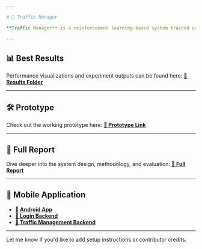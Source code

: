 ```yaml
---

# 🚦 Traffic Manager

**Traffic Manager** is a reinforcement learning-based system trained using SUMO for optimizing urban traffic. The system is scalable and can be adapted to other traffic environments beyond SUMO.

---
```


## 📊 Best Results

Performance visualizations and experiment outputs can be found here:
**[🔗 Results Folder](./results/)**

---

## 🛠️ Prototype

Check out the working prototype here:
**[🔗 Prototype Link](./Proto_type_files/)**

---

## 📄 Full Report

Dive deeper into the system design, methodology, and evaluation:
**[🔗 Full Report](./docs/final_report.pdf)**

---

## 📱 Mobile Application

* **[🔗 Android App](https://github.com/kerolssbolis/graduation-Application/tree/main)**
* **[🔗 Login Backend](https://huggingface.co/spaces/taha454/TrafficManager_Account)**
* **[🔗 Traffic Management Backend](https://huggingface.co/spaces/taha454/trafficManager)**

---

Let me know if you'd like to add setup instructions or contributor credits.
